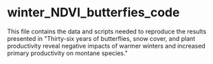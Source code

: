 # winter_NDVI_butterfies_code
This file contains the data and scripts needed to reproduce the results presented in "Thirty-six years of butterflies, snow cover, and plant productivity reveal negative impacts of warmer winters and increased primary productivity on montane species."
